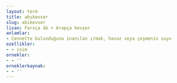 ```yaml
---
layout: term
title: abıkevser
slug: abikevser
lisan: Farsça āb + Arapça kevs̱er
anlamlar:
- Cennette bulunduğuna inanılan ırmak, havuz veya çeşmenin suyu
ozellikler:
- - isim
ornekler:
- - ''
orneklerkaynak:
- - ''
---
```

